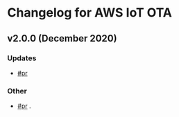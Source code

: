 # Changelog for AWS IoT OTA

## v2.0.0 (December 2020)

### Updates
 - [#pr](https://github.com/aws/ota-for-aws-iot-embedded-sdk/pull/52) <Placeholder>

### Other
 - [#pr](https://github.com/aws/ota-for-aws-iot-embedded-sdk/pull/74) <Placeholder>.
